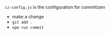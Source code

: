 `cz-config.js` is the configuration for commitizen

* make a change
* `git add .`
* `npm run commit`
